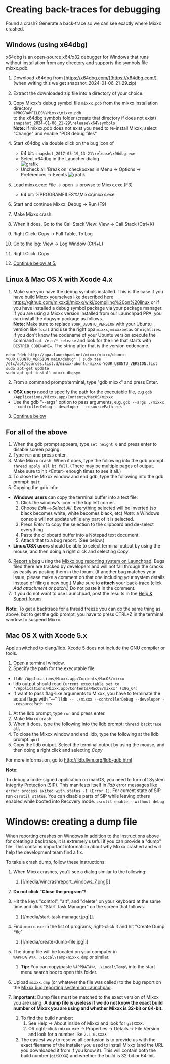 # Creating back-traces for debugging

Found a crash? Generate a back-trace so we can see exactly where Mixxx
crashed.

## Windows (using x64dbg)

x64dbg is an open-source x64/x32 debugger for Windows that runs without 
installation from any directory and supports the symbols file mixxx.pdb.

1.  Download x64dbg from [https://x64dbg.com/](https://x64dbg.com/)
    (when writing this we get snapshot\_2024-01-06\_21-29.zip)
2.  Extract the downloaded zip file into a directory of your choice. 
3.  Copy Mixxx's debug symbol file `mixxx.pdb` from the mixxx installation directory  
    `%PROGRAMFILES%\Mixxx\mixxx.pdb`  
    to the x64dbg symbols folder (create that directory if does not exist)  
    `snapshot_2024-01-06_21-29\release\x64\symbols`  
    **Note:** If mixxx.pdb does not exist you need to re-install Mixxx, select "Change"
    and enable "PDB debug files"
4.  Start x64dbg via double click on the bug icon of 
    * 64 bit: `snapshot_2017-03-19_13-21\release\x96dbg.exe`
    * Select x64dbg in the Launcher dialog       
      ![grafik](https://github.com/mixxxdj/mixxx/assets/64457745/24bcb5cb-4a17-4121-b923-90193e554bf5)
    * Uncheck all 'Break on' checkboxes in Menu -> Options -> Preferences -> Events
      ![grafik](https://github.com/mixxxdj/mixxx/assets/64457745/5f407eb1-b0cf-4861-adf7-10422419f838)

5.  Load mixxx.exe: File -\> open -\> browse to Mixxx.exe (F3) 
    * 64 bit: %PROGRAMFILES%\\Mixxx\\mixxx.exe
6.  Start and continue Mixxx: Debug -\> Run (F9)
7.  Make Mixxx crash. 
8.  When it does, Go to the Call Stack View: View -\> Call Stack
    (Ctrl+K)
9. Right Click: Copy -\> Full Table, To Log 
10. Go to the log: View -\> Log Window (Ctrl+L) 
11. Right Click: Copy 
12. [Continue below at 5.](#for-all-of-the-above)

## Linux & Mac OS X with Xcode 4.x


1.  Make sure you have the debug symbols installed. This is the case if you have build 
Mixxx yourselves like described here https://github.com/mixxxdj/mixxx/wiki/compiling%20on%20linux or if you have installed a debug symbol package via your package manager. If you are using a Mixxx version installed from our Launchpad PPA, you can install
the dbgsym package as follows.  
**Note:** Make sure to replace `YOUR_UBUNTU_VERSION` with your Ubuntu version like `focal` and use the right ppa `mixxx`, `mixxxbetas` or `nightlies`. If you don't know the codename of your Ubuntu version execute the command `cat /etc/*-release` and look for the line that starts with `DISTRIB_CODENAME=`. The string after that is the version codename.

```
echo "deb http://ppa.launchpad.net/mixxx/mixxx/ubuntu YOUR_UBUNTU_VERSION main/debug" | sudo tee /etc/apt/sources.list.d/mixxx-ubuntu-mixxx-YOUR_UBUNTU_VERSION.list
sudo apt-get update
sudo apt-get install mixxx-dbgsym
```

2.  From a command prompt/terminal, type "gdb mixxx" and press Enter.

  - **OSX users** need to specify the path for the executable file, e.g
    `gdb /Applications/Mixxx.app/Contents/MacOS/mixxx`
  - Use the gdb "--args" option to pass arguments, e.g. `gdb --args
    ./mixxx --controllerDebug --developer --resourcePath res`

3.  [Continue below](#for-all-of-the-above)

## For all of the above

1.  When the gdb prompt appears, type `set height 0` and press enter to
    disable screen paging.
2.  Type `run` and press enter.
3.  Make Mixxx crash. When it does, type the following into the gdb
    prompt: `thread apply all bt full`. (There may be multiple pages of
    output. Make sure to hit \<Enter\> enough times to see it all.)
4.  To close the Mixxx window and end gdb, type the following into the
    gdb prompt: `quit`
5.  Copying the gdb info:

  - **Windows users** can copy the terminal buffer into a text file:
    1.  Click the window's icon in the top left corner.
    2.  Choose *Edit*--\>*Select All*. Everything selected will be
        inverted (so black becomes white, white becomes black, etc)
        *Note:* a Windows console will not update while any part of it
        is selected.
    3.  Press *Enter* to copy the selection to the clipboard and
        de-select everything.
    4.  Paste the clipboard buffer into a Notepad text document.
    5.  Attach that to a bug report. (See below.)
  - **Linux/OSX users** should be able to select terminal output by
    using the mouse, and then doing a right click and selecting *Copy*.

6.  [Report a bug](https://bugs.launchpad.net/mixxx/+filebug) using the
    [Mixxx bug reporting system on
    Launchpad](https://bugs.launchpad.net/mixxx/). Bugs filed there are
    tracked by developers and will not fall through the cracks as easily
    as posting them in the forum. (If another bug matches
    your issue, please make a comment on that one including your system
    details instead of filing a new bug.) Make sure to **attach** your
    back-trace (click *Add attachment or patch*.) Do not paste it in the
    comment.
7.  If you do not want to use Launchpad, post the results in the [Help & Suport forum](https://mixxx.discourse.group/c/support/6)

**Note:** To get a backtrace for a thread freeze you can do the same
thing as above, but to get the gdb prompt, you have to press CTRL+Z in
the terminal window to suspend Mixxx.

## Mac OS X with Xcode 5.x

Apple switched to clang/lldb. Xcode 5 does not include the GNU compiler
or tools.

1.  Open a terminal window.
2.  Specify the path for the executable file

<!-- end list -->

  - `lldb /Applications/Mixxx.app/Contents/MacOS/mixxx`
  - lldb output should read `Current executable set to
    '/Applications/Mixxx.app/Contents/MacOS/mixxx' (x86_64)`
  - If want to pass flag-like arguments to Mixxx, you have to terminate
    the actual flags with "--" `lldb -- ./mixxx --controllerDebug
    --developer --resourcePath res`

<!-- end list -->

1.  At the lldb prompt, type `run` and press enter.
2.  Make Mixxx crash.
3.  When it does, type the following into the lldb prompt: `thread
    backtrace all`
4.  To close the Mixxx window and end lldb, type the following at the
    lldb prompt: `quit`
5.  Copy the lldb output. Select the terminal output by using the mouse,
    and then doing a right click and selecting *Copy*

For more information, go to <http://lldb.llvm.org/lldb-gdb.html>


**Note:**

To debug a code-signed application on macOS, you need to turn off System Integrity Protection (SIP). This manifests itself in *lldb* error messages like ``error: process exited with status -1 (Error 1)``. For current state of SIP run ``csrutil status``. You can disable parts of SIP while leaving others enabled while booted into Recovery mode.  ``csrutil enable --without debug``

# Windows: creating a dump file

When reporting crashes on Windows in addition to the instructions above
for creating a backtrace, it is extremely useful if you can provide a
"dump" file. This contains important information about why Mixxx crashed
and will help the development team find a fix.

To take a crash dump, follow these instructions:

1.  When Mixxx crashes, you'll see a dialog similar to the following: 
    1.  [[/media/wincrashreport_windows_7.png|]]
2.  **Do not click "Close the program"\!**
3.  Hit the keys "control", "alt", and "delete" on your keyboard at the
    same time and click "Start Task Manager" on the screen that follows.
    
    1.  [[/media/start-task-manager.jpg|]].
4.  Find `mixxx.exe` in the list of programs, right-click it and hit
    "Create Dump File".
    1.  [[/media/create-dump-file.jpg|]]
5.  The dump file will be located on your computer in
    `%APPDATA%\..\Local\Temp\mixxx.dmp` or similar. 
    1.  **Tip:** You can copy/paste `%APPDATA%\..\Local\Temp\` into the
        start menu search box to open this folder.
6.  Upload `mixxx.dmp` (or whatever the file was called) to the bug
    report on the [Mixxx bug reporting system on
    Launchpad](https://bugs.launchpad.net/mixxx/).
7.  **Important:** Dump files must be matched to the exact version of
    Mixxx you are using. **A dump file is useless if we do not know the
    exact build number of Mixxx you are using and whether Mixxx is
    32-bit or 64-bit.**
    1.  To find the build number:
        1.  See Help -\> About inside of Mixxx and look for `gitXXXX`.
        2.  OR right-click mixxx.exe -\> Properties -\> Details -\> File
            Version and look for a number like `2.1.0.XXXX`
    2.  The easiest way to resolve all confusion is to provide us with
        the exact filename of the installer you used to install Mixxx
        (and the URL you downloaded it from if you know it). This will
        contain both the build number (`gitXXXX`) and whether the build
        is 32-bit or 64-bit.
